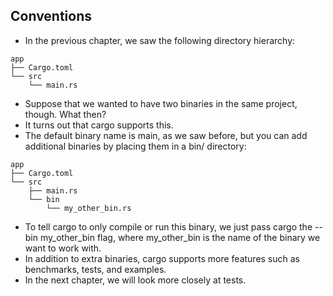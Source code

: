 ## Conventions
- In the previous chapter, we saw the following directory hierarchy:
```
app
├── Cargo.toml
└── src
    └── main.rs
```

- Suppose that we wanted to have two binaries in the same project, though. What then?
- It turns out that cargo supports this.
- The default binary name is main, as we saw before, but you can add additional binaries by placing them in a bin/ directory:

```
app
├── Cargo.toml
└── src
    ├── main.rs
    └── bin
        └── my_other_bin.rs

```

- To tell cargo to only compile or run this binary, we just pass cargo the --bin my_other_bin flag, where my_other_bin is the name of the binary we want to work with.
- In addition to extra binaries, cargo supports more features such as benchmarks, tests, and examples.
- In the next chapter, we will look more closely at tests.
